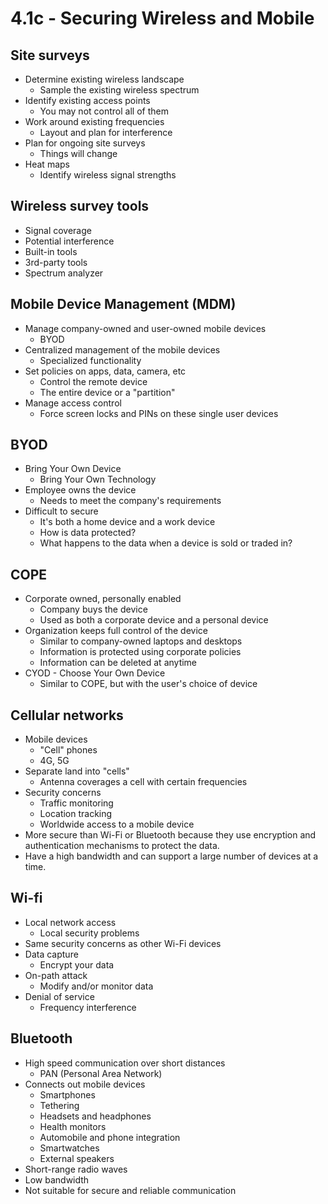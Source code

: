 # 4.1c - Securing Wireless and Mobile
## Site surveys
- Determine existing wireless landscape
	- Sample the existing wireless spectrum
- Identify existing access points
	- You may not control all of them
- Work around existing frequencies
	- Layout and plan for interference
- Plan for ongoing site surveys
	- Things will change
- Heat maps
	- Identify wireless signal strengths
## Wireless survey tools
- Signal coverage
- Potential interference
- Built-in tools
- 3rd-party tools
- Spectrum analyzer
## Mobile Device Management  (MDM)
- Manage company-owned and user-owned mobile devices
	- BYOD
- Centralized management of the mobile devices
	- Specialized functionality
- Set policies on apps, data, camera, etc
	- Control the remote device
	- The entire device or a "partition"
- Manage access control
	- Force screen locks and PINs on these single user devices
## BYOD
- Bring Your Own Device
	- Bring Your Own Technology
- Employee owns the device
	- Needs to meet the company's requirements
- Difficult to secure
	- It's both a home device and a work device
	- How is data protected?
	- What happens to the data when a device is sold or traded in?
## COPE
- Corporate owned, personally enabled
	- Company buys the device
	- Used as both a corporate device and a personal device
- Organization keeps full control of the device
	- Similar to company-owned laptops and desktops
	- Information is protected using corporate policies
	- Information can be deleted at anytime
- CYOD - Choose Your Own Device
	- Similar to COPE, but with the user's choice of device
## Cellular networks
- Mobile devices
	- "Cell" phones
	- 4G, 5G
- Separate land into "cells"
	- Antenna coverages a cell with certain frequencies
- Security concerns
	- Traffic monitoring
	- Location tracking
	- Worldwide access to a mobile device
- More secure than Wi-Fi or Bluetooth because they use encryption and authentication mechanisms to protect the data.
- Have a high bandwidth and can support a large number of devices at a time.
## Wi-fi
- Local network access
	- Local security problems
- Same security concerns as other Wi-Fi devices
- Data capture
	- Encrypt your data
- On-path attack
	- Modify and/or monitor data
- Denial of service
	- Frequency interference
## Bluetooth
- High speed communication over short distances
	- PAN (Personal Area Network)
- Connects out mobile devices
	- Smartphones
	- Tethering
	- Headsets and headphones
	- Health monitors
	- Automobile and phone integration
	- Smartwatches
	- External speakers
- Short-range radio waves
- Low bandwidth
- Not suitable for secure and reliable communication